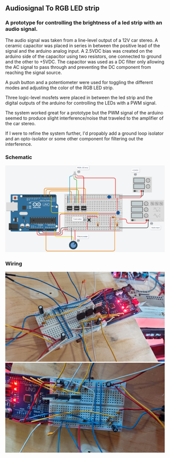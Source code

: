 ## Audiosignal To RGB LED strip

### A prototype for controlling the brightness of a led strip with an audio signal.

The audio signal was taken from a line-level output of a 12V car stereo.
A ceramic capacitor was placed in series in between the positive lead of the signal and the arduino analog input.
A 2.5VDC bias was created on the arduino side of the capacitor using two resistors, one connected to ground and the other to +5VDC.
The capacitor was used as a DC filter only allowing the AC signal to pass through and preventing the DC component from reaching the signal source.

A push button and a potentiometer were used for toggling the different modes and adjusting the color of the RGB LED strip.

Three logic-level mosfets were placed in between the led strip and the digital outputs of the arduino for controlling the LEDs with a PWM signal.

The system worked great for a prototype but the PWM signal of the arduino seemed to produce slight interference/noise that traveled to the amplifier of the car stereo.

If I were to refine the system further, I'd propably add a ground loop isolator and an opto-isolator or some other component for filtering out the interference.

### Schematic

<img src="schematic.png">

### Wiring

<img src="pic1.jpg">
<img src="pic2.jpg">
